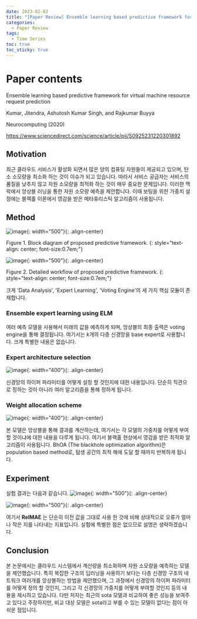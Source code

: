 ```yaml
---
date: 2023-02-02
title: "[Paper Review] Ensemble learning based predictive framework for virtual machine resource request prediction"
categories: 
  - Paper Review
tags: 
  - Time Series
toc: true  
toc_sticky: true 
---
```


# Paper contents

Ensemble learning based predictive framework for virtual machine resource request prediction 

Kumar, Jitendra, Ashutosh Kumar Singh, and Rajkumar Buyya

Neurocomputing (2020)

https://www.sciencedirect.com/science/article/pii/S0925231220301892

## Motivation

최근 클라우드 서비스가 활성화 되면서 많은 양의 컴퓨팅 자원들이 제공되고 있으며, 탄소 소모량을 최소화 하는 것이 이슈가 되고 있습니다. 따라서 서비스 공급자는 서비스의 품질을 낮추지 않고 자원 소모량을 최적화 하는 것이 매우 중요한 문제입니다. 이러한 맥락에서 앙상블 러닝을 통한 자원 소모량 예측을 제안합니다. 이때 보팅을 위한 가중치 설정에는 블랙홀 이론에서 영감을 받은 메타휴리스틱 알고리즘이 사용됩니다.

## Method

![image](https://user-images.githubusercontent.com/35906602/216503830-b3c492c7-72b5-48b8-a423-8ef8ae2c210a.png){: width="500"}{: .align-center} 

Figure 1. Block diagram of proposed predictive framework.
{: style="text-align: center; font-size:0.7em;"}

![image](https://user-images.githubusercontent.com/35906602/216504103-ffcbf625-bdf5-4fa8-8b49-5ead9ab5d186.png){: width="500"}{: .align-center} 

Figure 2. Detailed workflow of proposed predictive framework.
{: style="text-align: center; font-size:0.7em;"}

크게 'Data Analysis', 'Expert Learning', 'Voting Engine'의 세 가지 핵심 모듈이 존재합니다. 

### Ensemble expert learning using ELM

여러 예측 모델을 사용해서 미래의 값을 예측하게 되며, 앙상블의 최종 출력은 voting engine을 통해 결정됩니다. 여기서는 $k$개의 다층 신경망을 base expert로 사용합니다. 크게 특별한 내용은 없습니다.

### Expert architecture selection

![image](https://user-images.githubusercontent.com/35906602/216504846-a1150220-645a-48c3-bcf9-41344af6d603.png){: width="400"}{: .align-center} 

신경망의 하이퍼 파라미터를 어떻게 설정 할 것인지에 대한 내용입니다. 단순히 직관으로 정하는 것이 아니라 여러 알고리즘을 통해 정하게 됩니다.

### Weight allocation scheme

![image](https://user-images.githubusercontent.com/35906602/216505677-f9c17f3a-6b86-44c6-bd5b-3a2fbd33b792.png){: width="400"}{: .align-center} 


본 모델은 앙상블을 통해 결과를 계산하는데, 여기서는 각 모델의 가중치를 어떻게 부여 할 것이냐에 대한 내용을 다루게 됩니다. 여기서 블랙홀 현상에서 영감을 받은 최적화 알고리즘이 사용됩니다. BhOA (The blackhole optimization algorithm)은 population based method로, 탐생 공간의 최적 해에 도달 할 때까지 반복하게 됩니다. 

## Experiment

실험 결과는 다음과 같습니다.
![image](https://user-images.githubusercontent.com/35906602/216505885-b2c69427-13d6-4843-9e46-8c2bee084abd.png){: width="500"}{: .align-center} 



![image](https://user-images.githubusercontent.com/35906602/216505750-5a33ab96-9525-4cd6-8b78-b5bcef8e9a39.png){: width="500"}{: .align-center} 

여기서 **RelMAE** 는 단순히 이전 값을 그대로 사용 한 것에 비해 상대적으로 오류가 얼마나 작은 지를 나타내는 지표입니다. 실험에 특별한 점은 없으므로 설명은 생략하겠습니다.

## Conclusion

본 논문에서는 클라우드 시스템에서 계산량을 최소화하며 자원 소모량을 예측하는 모델을 제안했습니다. 특히 복잡한 구조의 딥러닝을 사용하기 보다는 다층 신경망 구조의 네트워크 여러개를 앙상블하는 방법을 제안했으며, 그 과정에서 신경망의 하이퍼 파라미터를 어떻게 정의 할 것인지, 그리고 각 신경망의 가중치를 어떻게 부여할 것인지 등의 내용을 제시하고 있습니다. 다만 저자는 최근의 sota 모델과 비교하여 좋은 성능을 보여주고 있다고 주장하지만, 비교 대상 모델은 sota라고 부를 수 있는 모델이 없다는 점이 아쉬운 점입니다.

